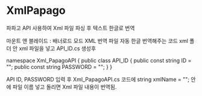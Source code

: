 # XmlPapago

파파고 API 사용하여 Xml 파일 파싱 후 텍스트 한글로 번역

마운트 앤 블레이드 : 배너로드 모드 XML 번역 파일 자동 한글 번역해주는 코드
xml 폴더 안 xml 파일을 넣고 API_ID.cs 생성후 

namespace Xml_PapagoAPI
{
    public class API_ID
    {
        public const string ID = "";
        public const string PASSWORD = "";
    }
}

API ID, PASSWORD 입력 후 Xml_PapagoAPI.cs 코드에 string xmlName = "";  안에 파일 이름 넣고 돌리면
Xml 파일 내용이 번역됨.